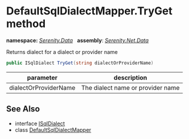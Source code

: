 # DefaultSqlDialectMapper.TryGet method
**namespace:** *[Serenity.Data](../../README.md#serenity.data-namespace)*   **assembly**: *[Serenity.Net.Data](../../README.md)*

Returns dialect for a dialect or provider name

```csharp
public ISqlDialect TryGet(string dialectOrProviderName)
```

| parameter | description |
| --- | --- |
| dialectOrProviderName | The dialect name or provider name |

## See Also

* interface [ISqlDialect](../ISqlDialect.md)
* class [DefaultSqlDialectMapper](../DefaultSqlDialectMapper.md)
